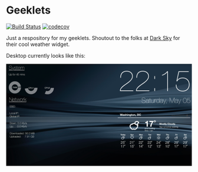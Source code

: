 # Geeklets


[![Build Status](https://api.travis-ci.com/tbidne/geeklets.svg?branch=master)](https://travis-ci.com/tbidne/geeklets) [![codecov](https://codecov.io/gh/tbidne/geeklets/branch/master/graph/badge.svg)](https://codecov.io/gh/tbidne/geeklets)

Just a respository for my geeklets. Shoutout to the folks at [Dark Sky](https://darksky.net/widgets/default) for their cool weather widget.

Desktop currently looks like this:

![desktop](./desktop.png)